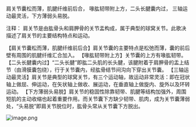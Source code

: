肩关节囊松而薄，肌腱纤维前后合，
喙肱韧带附上方，二头长腱囊内过，
三轴运动最灵活，下方薄弱头易脱。

注释：
肩关节是由肱骨头和肩胛骨的关节盂构成，属于典型的球窝关节。此歌决描述了肩关节的主要结构特点和运动。

【肩关节囊松而薄，肌腱纤维前后合】肩关节囊的主要特点是松弛而薄，囊的前后壁有周围的肌腱纤维汇合加入。
【喙肱韧带附上方】关节囊的上方有喙肱韧带。
【二头长腱囊内过】“二头长腱”即肱二头肌的长头腱，该腱附着于肩胛骨的盂上结节（由滑膜囊包绕），行于关节囊内，经肱骨结节间沟向下穿出关节囊。
【三轴运动最灵活】肩关节是典型的球窝关节，有三个运动轴，故运动非常灵活：即在冠状轴上做屈、伸运动，在矢状轴上做收、展运动，在垂直轴上做旋内、旋外以及环转运动。
【下方薄弱头易脱】肩关节的稳固性除靠韧带、肌腱等结构加强外，周围短肌的主动收缩也起着重要作用。而关节囊下方缺少韧带、肌肉，成为关节囊薄弱处，“头易脱”即肩关节脱位时，肱骨头常从关节囊下方脱出。

![image.png](https://picgo18719498306.oss-cn-guangzhou.aliyuncs.com/20250807154803876.png)
